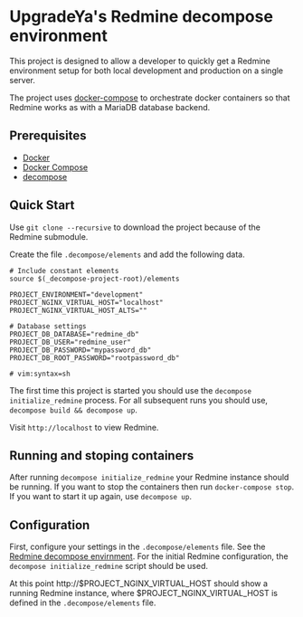 # UpgradeYa's Redmine decompose environment

This project is designed to allow a developer to quickly get a Redmine environment setup for both local development and production on a single server.

The project uses [docker-compose](http://docs.docker.com/compose/) to orchestrate docker containers so that Redmine works as with a MariaDB database backend.

## Prerequisites

- [Docker](http://docs.docker.com/installation/#installation)
- [Docker Compose](http://docs.docker.com/compose/)
- [decompose](https://github.com/dmp1ce/decompose)

## Quick Start

Use `git clone --recursive` to download the project because of the Redmine submodule.

Create the file `.decompose/elements` and add the following data.

```
# Include constant elements
source $(_decompose-project-root)/elements

PROJECT_ENVIRONMENT="development"
PROJECT_NGINX_VIRTUAL_HOST="localhost"
PROJECT_NGINX_VIRTUAL_HOST_ALTS=""

# Database settings
PROJECT_DB_DATABASE="redmine_db"
PROJECT_DB_USER="redmine_user"
PROJECT_DB_PASSWORD="mypassword_db"
PROJECT_DB_ROOT_PASSWORD="rootpassword_db"

# vim:syntax=sh
```

The first time this project is started you should use the `decompose initialize_redmine` process.  For all subsequent runs you should use, `decompose build && decompose up`.

Visit `http://localhost` to view Redmine.

## Running and stoping containers

After running `decompose initialize_redmine` your Redmine instance should be running.  If you want to stop the containers then run `docker-compose stop`.  If you want to start it up again, use `decompose up`.

## Configuration

First, configure your settings in the `.decompose/elements` file. See the [Redmine decompose envirnment](https://github.com/dmp1ce/decompose-redmine).
For the initial Redmine configuration, the `decompose initialize_redmine` script should be used.

At this point http://$PROJECT_NGINX_VIRTUAL_HOST should show a running Redmine instance, where $PROJECT_NGINX_VIRTUAL_HOST is defined in the `.decompose/elements` file.
